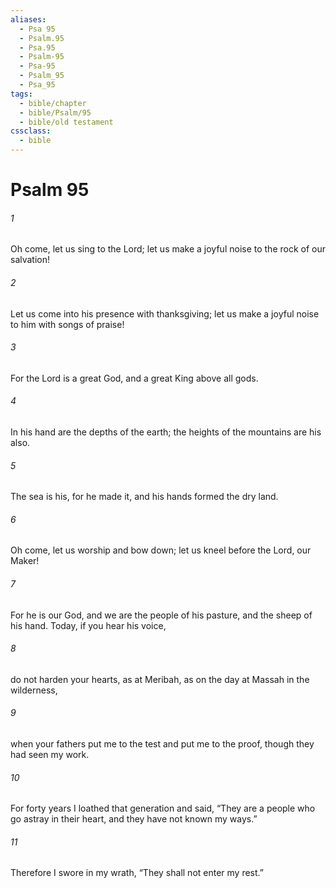 ```yaml
---
aliases:
  - Psa 95
  - Psalm.95
  - Psa.95
  - Psalm-95
  - Psa-95
  - Psalm_95
  - Psa_95
tags:
  - bible/chapter
  - bible/Psalm/95
  - bible/old testament
cssclass:
  - bible
---
```


# Psalm 95

###### 1
Oh come, let us sing to the Lord; let us make a joyful noise to the rock of our salvation!
###### 2
Let us come into his presence with thanksgiving; let us make a joyful noise to him with songs of praise!
###### 3
For the Lord is a great God, and a great King above all gods.
###### 4
In his hand are the depths of the earth; the heights of the mountains are his also.
###### 5
The sea is his, for he made it, and his hands formed the dry land.
###### 6
Oh come, let us worship and bow down; let us kneel before the Lord, our Maker!
###### 7
For he is our God, and we are the people of his pasture, and the sheep of his hand. Today, if you hear his voice,
###### 8
do not harden your hearts, as at Meribah, as on the day at Massah in the wilderness,
###### 9
when your fathers put me to the test and put me to the proof, though they had seen my work.
###### 10
For forty years I loathed that generation and said, “They are a people who go astray in their heart, and they have not known my ways.”
###### 11
Therefore I swore in my wrath, “They shall not enter my rest.”


